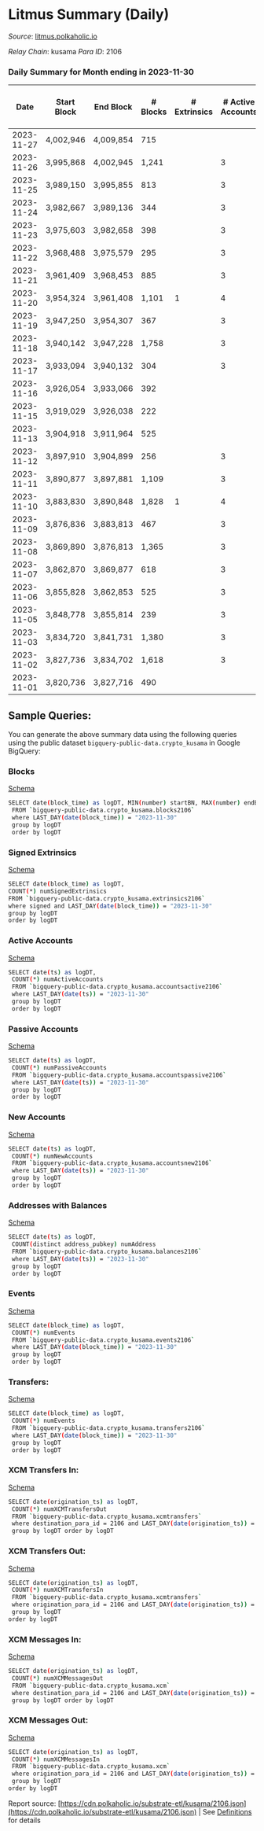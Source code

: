 # Litmus Summary (Daily)

_Source_: [litmus.polkaholic.io](https://litmus.polkaholic.io)

*Relay Chain*: kusama
*Para ID*: 2106



### Daily Summary for Month ending in 2023-11-30


| Date    | Start Block | End Block | # Blocks | # Extrinsics | # Active Accounts | # Passive Accounts | # New Accounts | # Addresses | # Events  | # Transfers ($USD) | # XCM Transfers In ($USD) | # XCM Transfers Out ($USD) | # XCM In | # XCM Out | Issues |
|---------|-------------|-----------|----------|--------------|-------------------|--------------------|----------------|-------------|-----------|--------------------|---------------------------|----------------------------|----------|-----------|--------|
| 2023-11-27 | 4,002,946 | 4,009,854 | 715 |  |  |  |  |  | 1,368 |   |   |   |  |  |  |
| 2023-11-26 | 3,995,868 | 4,002,945 | 1,241 |  | 3 |  |  | 13,884 | 2,483 |   |   |   |  |  |  |
| 2023-11-25 | 3,989,150 | 3,995,855 | 813 |  | 3 |  |  | 13,885 | 1,626 |   |   |   |  |  |  |
| 2023-11-24 | 3,982,667 | 3,989,136 | 344 |  | 3 |  |  | 13,885 | 688 |   |   |   |  |  |  |
| 2023-11-23 | 3,975,603 | 3,982,658 | 398 |  | 3 |  | 1 | 13,885 | 796 |   |   |   |  |  |  |
| 2023-11-22 | 3,968,488 | 3,975,579 | 295 |  | 3 |  |  | 13,884 | 590 |   |   |   |  |  |  |
| 2023-11-21 | 3,961,409 | 3,968,453 | 885 |  | 3 |  |  | 13,885 | 1,771 |   |   |   |  |  |  |
| 2023-11-20 | 3,954,324 | 3,961,408 | 1,101 | 1 | 4 |  |  | 13,885 | 2,212 |   |   |   |  |  |  |
| 2023-11-19 | 3,947,250 | 3,954,307 | 367 |  | 3 |  |  | 13,886 | 735 |   |   |   |  |  |  |
| 2023-11-18 | 3,940,142 | 3,947,228 | 1,758 |  | 3 |  |  | 13,886 | 3,516 |   |   |   |  |  |  |
| 2023-11-17 | 3,933,094 | 3,940,132 | 304 |  | 3 |  |  | 13,886 | 609 |   |   |   |  |  |  |
| 2023-11-16 | 3,926,054 | 3,933,066 | 392 |  |  |  |  | 13,887 | 784 |   |   |   |  |  |  |
| 2023-11-15 | 3,919,029 | 3,926,038 | 222 |  |  |  |  | 13,887 | 448 |   |   |   |  |  |  |
| 2023-11-13 | 3,904,918 | 3,911,964 | 525 |  |  |  |  | 13,888 | 431 |   |   |   |  |  |  |
| 2023-11-12 | 3,897,910 | 3,904,899 | 256 |  | 3 |  |  | 13,888 | 512 |   |   |   |  |  |  |
| 2023-11-11 | 3,890,877 | 3,897,881 | 1,109 |  | 3 |  | 1 | 13,888 | 2,218 |   |   |   |  |  |  |
| 2023-11-10 | 3,883,830 | 3,890,848 | 1,828 | 1 | 4 | 1 | 1 | 13,888 | 3,667 | 1 ($2.54) |   |   |  |  |  |
| 2023-11-09 | 3,876,836 | 3,883,813 | 467 |  | 3 |  |  | 13,888 | 938 |   |   |   |  |  |  |
| 2023-11-08 | 3,869,890 | 3,876,813 | 1,365 |  | 3 |  |  | 13,888 | 2,731 |   |   |   |  |  |  |
| 2023-11-07 | 3,862,870 | 3,869,877 | 618 |  | 3 |  |  | 13,888 | 1,237 |   |   |   |  |  |  |
| 2023-11-06 | 3,855,828 | 3,862,853 | 525 |  | 3 |  |  | 13,888 | 1,050 |   |   |   |  |  |  |
| 2023-11-05 | 3,848,778 | 3,855,814 | 239 |  | 3 |  |  | 13,889 | 478 |   |   |   |  |  |  |
| 2023-11-03 | 3,834,720 | 3,841,731 | 1,380 |  | 3 |  | 1 | 13,889 | 2,761 |   |   |   |  |  |  |
| 2023-11-02 | 3,827,736 | 3,834,702 | 1,618 |  | 3 |  | 1 | 13,890 | 3,236 |   |   |   |  |  |  |
| 2023-11-01 | 3,820,736 | 3,827,716 | 490 |  |  |  |  | 13,890 | 441 |   |   |   |  |  |  |

## Sample Queries:
You can generate the above summary data using the following queries using the public dataset `bigquery-public-data.crypto_kusama` in Google BigQuery:


### Blocks 

[Schema](https://github.com/colorfulnotion/substrate-etl/blob/main/schema/blocks.json)

```bash
SELECT date(block_time) as logDT, MIN(number) startBN, MAX(number) endBN, COUNT(*) numBlocks 
 FROM `bigquery-public-data.crypto_kusama.blocks2106`  
 where LAST_DAY(date(block_time)) = "2023-11-30" 
 group by logDT 
 order by logDT
```

### Signed Extrinsics 

[Schema](https://github.com/colorfulnotion/substrate-etl/blob/main/schema/extrinsics.json)

```bash
SELECT date(block_time) as logDT, 
COUNT(*) numSignedExtrinsics 
FROM `bigquery-public-data.crypto_kusama.extrinsics2106`  
where signed and LAST_DAY(date(block_time)) = "2023-11-30" 
group by logDT 
order by logDT
```

### Active Accounts 

[Schema](https://github.com/colorfulnotion/substrate-etl/blob/main/schema/accountsactive.json)

```bash
SELECT date(ts) as logDT, 
 COUNT(*) numActiveAccounts 
 FROM `bigquery-public-data.crypto_kusama.accountsactive2106` 
 where LAST_DAY(date(ts)) = "2023-11-30" 
 group by logDT 
 order by logDT
```

### Passive Accounts 

[Schema](https://github.com/colorfulnotion/substrate-etl/blob/main/schema/accountspassive.json)

```bash
SELECT date(ts) as logDT, 
 COUNT(*) numPassiveAccounts 
 FROM `bigquery-public-data.crypto_kusama.accountspassive2106` 
 where LAST_DAY(date(ts)) = "2023-11-30" 
 group by logDT 
 order by logDT
```

### New Accounts 

[Schema](https://github.com/colorfulnotion/substrate-etl/blob/main/schema/accountsnew.json)

```bash
SELECT date(ts) as logDT, 
 COUNT(*) numNewAccounts 
 FROM `bigquery-public-data.crypto_kusama.accountsnew2106` 
 where LAST_DAY(date(ts)) = "2023-11-30" 
 group by logDT
 order by logDT
```

### Addresses with Balances 

[Schema](https://github.com/colorfulnotion/substrate-etl/blob/main/schema/balances.json)

```bash
SELECT date(ts) as logDT,
 COUNT(distinct address_pubkey) numAddress 
 FROM `bigquery-public-data.crypto_kusama.balances2106` 
 where LAST_DAY(date(ts)) = "2023-11-30" 
 group by logDT 
 order by logDT
```

### Events 

[Schema](https://github.com/colorfulnotion/substrate-etl/blob/main/schema/events.json)

```bash
SELECT date(block_time) as logDT, 
 COUNT(*) numEvents 
 FROM `bigquery-public-data.crypto_kusama.events2106` 
 where LAST_DAY(date(block_time)) = "2023-11-30" 
 group by logDT 
 order by logDT
```

### Transfers:

[Schema](https://github.com/colorfulnotion/substrate-etl/blob/main/schema/transfers.json)

```bash
SELECT date(block_time) as logDT, 
 COUNT(*) numEvents 
 FROM `bigquery-public-data.crypto_kusama.transfers2106` 
 where LAST_DAY(date(block_time)) = "2023-11-30" 
 group by logDT 
 order by logDT
```

### XCM Transfers In: 

[Schema](https://github.com/colorfulnotion/substrate-etl/blob/main/schema/xcmtransfers.json)

```bash
SELECT date(origination_ts) as logDT, 
 COUNT(*) numXCMTransfersOut 
 FROM `bigquery-public-data.crypto_kusama.xcmtransfers` 
 where destination_para_id = 2106 and LAST_DAY(date(origination_ts)) = "2023-11-30" 
 group by logDT order by logDT
```

### XCM Transfers Out: 

[Schema](https://github.com/colorfulnotion/substrate-etl/blob/main/schema/xcmtransfers.json)

```bash
SELECT date(origination_ts) as logDT, 
 COUNT(*) numXCMTransfersIn 
 FROM `bigquery-public-data.crypto_kusama.xcmtransfers` 
 where origination_para_id = 2106 and LAST_DAY(date(origination_ts)) = "2023-11-30" 
 group by logDT 
order by logDT
```

### XCM Messages In: 

[Schema](https://github.com/colorfulnotion/substrate-etl/blob/main/schema/xcm.json)

```bash
SELECT date(origination_ts) as logDT, 
 COUNT(*) numXCMMessagesOut 
 FROM `bigquery-public-data.crypto_kusama.xcm` 
 where destination_para_id = 2106 and LAST_DAY(date(origination_ts)) = "2023-11-30" 
 group by logDT order by logDT
```

### XCM Messages Out: 

[Schema](https://github.com/colorfulnotion/substrate-etl/blob/main/schema/xcm.json)

```bash
SELECT date(origination_ts) as logDT, 
 COUNT(*) numXCMMessagesIn 
 FROM `bigquery-public-data.crypto_kusama.xcm` 
 where origination_para_id = 2106 and LAST_DAY(date(origination_ts)) = "2023-11-30" 
 group by logDT 
order by logDT
```


Report source: [https://cdn.polkaholic.io/substrate-etl/kusama/2106.json](https://cdn.polkaholic.io/substrate-etl/kusama/2106.json) | See [Definitions](/DEFINITIONS.md) for details
